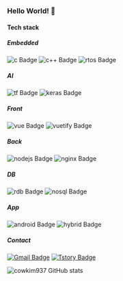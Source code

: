 ### Hello World! 👋

#### Tech stack

##### Embedded
![c Badge](https://img.shields.io/badge/C-a8b9cc?style=flat&logo=C&logoColor=white)
![c++ Badge](https://img.shields.io/badge/C%2b%2b-00599c?style=flat&logo=C%2b%2b&logoColor=white)
![rtos Badge](https://img.shields.io/badge/FreeRTOS-3da639c?style=flat&logo=&logoColor=white)

##### AI
![tf Badge](https://img.shields.io/badge/TensorFlow-ff6f00?style=flat&logo=tensorflow&logoColor=white)
![keras Badge](https://img.shields.io/badge/Keras-D00000?style=flat&logo=Keras&logoColor=white)

##### Front
![vue Badge](https://img.shields.io/badge/Vue%2ejs-4fc0d?style=flat&logo=Vue%2ejs&logoColor=white)
![vuetify Badge](https://img.shields.io/badge/Vuetify-1867c0?style=flat&logo=Vuetify&logoColor=white)

##### Back
![nodejs Badge](https://img.shields.io/badge/Node%2ejs-339933?style=flat&logo=Node%2ejs&logoColor=white)
![nginx Badge](https://img.shields.io/badge/NGINX-269539?style=flat&logo=NGINX&logoColor=white)

##### DB
![rdb Badge](https://img.shields.io/badge/MariaDB-003545?style=flat&logo=MariaDB&logoColor=white)
![nosql Badge](https://img.shields.io/badge/MongoDB-47A248?style=flat&logo=MongoDB&logoColor=white)

##### App
![android Badge](https://img.shields.io/badge/Android(Java)-3ddc84?style=flat&logo=Android%20Studio&logoColor=white)
![hybrid Badge](https://img.shields.io/badge/Expo(Vue)-000020?style=flat&logo=Expo&logoColor=white)

##### Contact
[![Gmail Badge](https://img.shields.io/badge/Gmail-d14836?style=flat-square&logo=Gmail&logoColor=white&link=mailto:cowkim937@gmail.com)](mailto:cowkim937@gmail.com)
[![Tstory Badge](https://img.shields.io/badge/Tistory-FFD400?style=flat-square&logo=TV%20Time&logoColor=black&link=https://cowkim-svd.tistory.com/)](https://cowkim-svd.tistory.com/)

![cowkim937 GitHub stats](https://github-readme-stats.vercel.app/api?username=cowkim937&show_icons=true&theme=radical)

<!--
**cowkim937/cowkim937** is a ✨ _special_ ✨ repository because its `README.md` (this file) appears on your GitHub profile.

Here are some ideas to get you started:

- 🔭 I’m currently working on ...
- 🌱 I’m currently learning ...
- 👯 I’m looking to collaborate on ...
- 🤔 I’m looking for help with ...
- 💬 Ask me about ...
- 📫 How to reach me: ...
- 😄 Pronouns: ...
- ⚡ Fun fact: ...
-->
